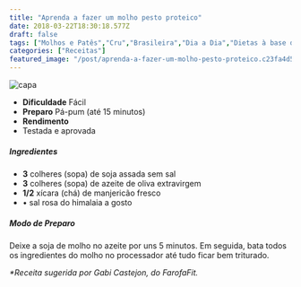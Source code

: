 ```yaml
---
title: "Aprenda a fazer um molho pesto proteico"
date: 2018-03-22T18:30:18.577Z
draft: false
tags: ["Molhos e Patês","Cru","Brasileira","Dia a Dia","Dietas à base de proteínas"]
categories: ["Receitas"]
featured_image: "/post/aprenda-a-fazer-um-molho-pesto-proteico.c23fa4d5.jpeg"
---
```


![capa](/post/aprenda-a-fazer-um-molho-pesto-proteico.c23fa4d5.jpeg)

*   **Dificuldade** Fácil
*   **Preparo** Pá-pum (até 15 minutos)
*   **Rendimento**
*   Testada e aprovada
    

##### Ingredientes

*   **3** colheres (sopa) de soja assada sem sal
*   **3** colheres (sopa) de azeite de oliva extravirgem
*   **1/2** xícara (chá) de manjericão fresco
*   • sal rosa do himalaia a gosto

##### Modo de Preparo

Deixe a soja de molho no azeite por uns 5 minutos. Em seguida, bata todos os ingredientes do molho no processador até tudo ficar bem triturado.

_*Receita sugerida por Gabi Castejon, do FarofaFit._
